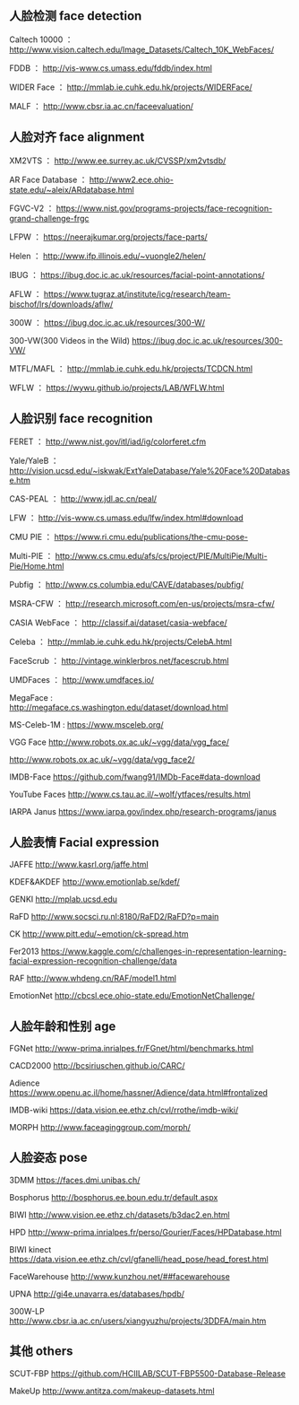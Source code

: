 ## 人脸检测 face detection 

Caltech 10000 ： 
http://www.vision.caltech.edu/Image_Datasets/Caltech_10K_WebFaces/

FDDB ： 
http://vis-www.cs.umass.edu/fddb/index.html

WIDER Face ： 
http://mmlab.ie.cuhk.edu.hk/projects/WIDERFace/

MALF ： 
http://www.cbsr.ia.ac.cn/faceevaluation/


## 人脸对齐 face alignment
XM2VTS ： 
http://www.ee.surrey.ac.uk/CVSSP/xm2vtsdb/

AR Face Database ： 
http://www2.ece.ohio-state.edu/~aleix/ARdatabase.html

FGVC-V2 ： 
https://www.nist.gov/programs-projects/face-recognition-grand-challenge-frgc

LFPW ： 
https://neerajkumar.org/projects/face-parts/

Helen ： 
http://www.ifp.illinois.edu/~vuongle2/helen/

IBUG ： 
https://ibug.doc.ic.ac.uk/resources/facial-point-annotations/

AFLW ： 
https://www.tugraz.at/institute/icg/research/team-bischof/lrs/downloads/aflw/

300W ： 
https://ibug.doc.ic.ac.uk/resources/300-W/

300-VW(300 Videos in the Wild)
https://ibug.doc.ic.ac.uk/resources/300-VW/

MTFL/MAFL ： 
http://mmlab.ie.cuhk.edu.hk/projects/TCDCN.html

WFLW ： 
https://wywu.github.io/projects/LAB/WFLW.html


## 人脸识别 face recognition
FERET ： 
http://www.nist.gov/itl/iad/ig/colorferet.cfm

Yale/YaleB ： 
http://vision.ucsd.edu/~iskwak/ExtYaleDatabase/Yale%20Face%20Database.htm

CAS-PEAL ： 
http://www.jdl.ac.cn/peal/

LFW ： 
http://vis-www.cs.umass.edu/lfw/index.html#download

CMU PIE ： 
https://www.ri.cmu.edu/publications/the-cmu-pose-

Multi-PIE ： 
http://www.cs.cmu.edu/afs/cs/project/PIE/MultiPie/Multi-Pie/Home.html

Pubfig ： 
http://www.cs.columbia.edu/CAVE/databases/pubfig/

MSRA-CFW ： 
http://research.microsoft.com/en-us/projects/msra-cfw/

CASIA WebFace ： 
http://classif.ai/dataset/casia-webface/

Celeba ： 
http://mmlab.ie.cuhk.edu.hk/projects/CelebA.html

FaceScrub ： 
http://vintage.winklerbros.net/facescrub.html

UMDFaces ： 
http://www.umdfaces.io/

MegaFace : 											
http://megaface.cs.washington.edu/dataset/download.html

MS-Celeb-1M : 
https://www.msceleb.org/

VGG Face
http://www.robots.ox.ac.uk/~vgg/data/vgg_face/

http://www.robots.ox.ac.uk/~vgg/data/vgg_face2/

IMDB-Face
https://github.com/fwang91/IMDb-Face#data-download

YouTube Faces
http://www.cs.tau.ac.il/~wolf/ytfaces/results.html

IARPA Janus
https://www.iarpa.gov/index.php/research-programs/janus


## 人脸表情 Facial expression
JAFFE
http://www.kasrl.org/jaffe.html

KDEF&AKDEF
http://www.emotionlab.se/kdef/

GENKI
http://mplab.ucsd.edu

RaFD
http://www.socsci.ru.nl:8180/RaFD2/RaFD?p=main

CK
http://www.pitt.edu/~emotion/ck-spread.htm

Fer2013
https://www.kaggle.com/c/challenges-in-representation-learning-facial-expression-recognition-challenge/data

RAF
http://www.whdeng.cn/RAF/model1.html

EmotionNet
http://cbcsl.ece.ohio-state.edu/EmotionNetChallenge/


## 人脸年龄和性别 age
FGNet
http://www-prima.inrialpes.fr/FGnet/html/benchmarks.html

CACD2000
http://bcsiriuschen.github.io/CARC/

Adience
https://www.openu.ac.il/home/hassner/Adience/data.html#frontalized

IMDB-wiki
https://data.vision.ee.ethz.ch/cvl/rrothe/imdb-wiki/

MORPH
http://www.faceaginggroup.com/morph/


## 人脸姿态 pose
3DMM
https://faces.dmi.unibas.ch/

Bosphorus
http://bosphorus.ee.boun.edu.tr/default.aspx

BIWI
http://www.vision.ee.ethz.ch/datasets/b3dac2.en.html

HPD
http://www-prima.inrialpes.fr/perso/Gourier/Faces/HPDatabase.html

BIWI kinect
https://data.vision.ee.ethz.ch/cvl/gfanelli/head_pose/head_forest.html

FaceWarehouse
http://www.kunzhou.net/##facewarehouse

UPNA
http://gi4e.unavarra.es/databases/hpdb/

300W-LP
http://www.cbsr.ia.ac.cn/users/xiangyuzhu/projects/3DDFA/main.htm


## 其他 others
SCUT-FBP
https://github.com/HCIILAB/SCUT-FBP5500-Database-Release

MakeUp
http://www.antitza.com/makeup-datasets.html

